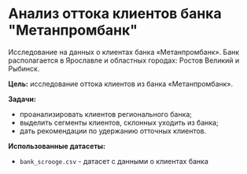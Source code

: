 # Анализ оттока клиентов банка "Метанпромбанк"

Исследование на данных о клиентах банка «Метанпромбанк». Банк располагается в Ярославле и областных городах: Ростов Великий и Рыбинск. 

**Цель:**  исследование оттока клиентов из банка «Метанпромбанк».

**Задачи:**
- проанализировать клиентов регионального банка;
- выделить сегменты клиентов, склонных уходить из банка;
- дать рекомендации по удержанию отточных клиентов.

**Использованные датасеты:**  
- `bank_scrooge.csv` - датасет с данными о клиентах банка

